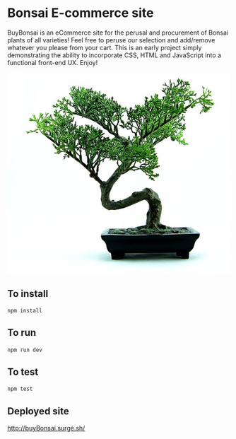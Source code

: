 # Bonsai E-commerce site

BuyBonsai is an eCommerce site for the perusal and procurement of Bonsai plants of all varieties! Feel free to peruse our selection and add/remove whatever you please from your cart. This is an early project simply demonstrating the ability to incorporate CSS, HTML and JavaScript into a functional front-end UX. Enjoy!

![Alt text](https://github.com/TSPeterson206/buyBonsai/blob/master/images/bonsai-1.jpg "Screenshot")

## To install

```bash
npm install
```

## To run

```bash
npm run dev
```

## To test

```bash
npm test
```
## Deployed site

http://buyBonsai.surge.sh/